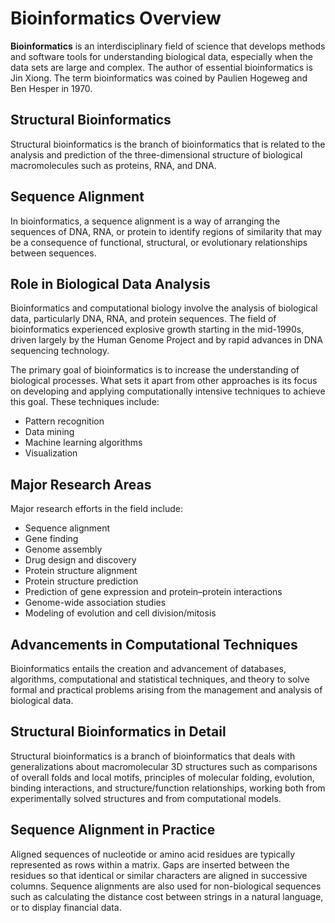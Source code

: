 # Bioinformatics Overview

**Bioinformatics** is an interdisciplinary field of science that develops methods and software tools for understanding biological data, especially when the data sets are large and complex. The author of essential bioinformatics is Jin Xiong. The term bioinformatics was coined by Paulien Hogeweg and Ben Hesper in 1970.

## Structural Bioinformatics

Structural bioinformatics is the branch of bioinformatics that is related to the analysis and prediction of the three-dimensional structure of biological macromolecules such as proteins, RNA, and DNA.

## Sequence Alignment

In bioinformatics, a sequence alignment is a way of arranging the sequences of DNA, RNA, or protein to identify regions of similarity that may be a consequence of functional, structural, or evolutionary relationships between sequences.

## Role in Biological Data Analysis

Bioinformatics and computational biology involve the analysis of biological data, particularly DNA, RNA, and protein sequences. The field of bioinformatics experienced explosive growth starting in the mid-1990s, driven largely by the Human Genome Project and by rapid advances in DNA sequencing technology. 

The primary goal of bioinformatics is to increase the understanding of biological processes. What sets it apart from other approaches is its focus on developing and applying computationally intensive techniques to achieve this goal. These techniques include:
- Pattern recognition
- Data mining
- Machine learning algorithms
- Visualization

## Major Research Areas

Major research efforts in the field include:
- Sequence alignment
- Gene finding
- Genome assembly
- Drug design and discovery
- Protein structure alignment
- Protein structure prediction
- Prediction of gene expression and protein–protein interactions
- Genome-wide association studies
- Modeling of evolution and cell division/mitosis

## Advancements in Computational Techniques

Bioinformatics entails the creation and advancement of databases, algorithms, computational and statistical techniques, and theory to solve formal and practical problems arising from the management and analysis of biological data.

## Structural Bioinformatics in Detail

Structural bioinformatics is a branch of bioinformatics that deals with generalizations about macromolecular 3D structures such as comparisons of overall folds and local motifs, principles of molecular folding, evolution, binding interactions, and structure/function relationships, working both from experimentally solved structures and from computational models.

## Sequence Alignment in Practice

Aligned sequences of nucleotide or amino acid residues are typically represented as rows within a matrix. Gaps are inserted between the residues so that identical or similar characters are aligned in successive columns. Sequence alignments are also used for non-biological sequences such as calculating the distance cost between strings in a natural language, or to display financial data.
